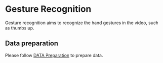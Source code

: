 # Gesture Recognition

Gesture recognition aims to recognize the hand gestures in the video, such as thumbs up.

## Data preparation

Please follow [DATA Preparation](/docs/en/tasks/2d_hand_gesture.md) to prepare data.
